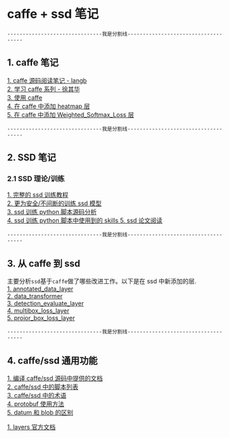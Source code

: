 # caffe + ssd 笔记   

`-------------------------------我是分割线------------------------------------`
## 1. caffe 笔记     
[1. caffe 源码阅读笔记 - langb ](./doc/caffe/read_caffe_source_code/)    
[2. 学习 caffe 系列 - 徐其华](./doc/caffe/learning_caffe/)     
[3. 使用 caffe ](./doc/caffe/use_caffe/)     
[4. 在 caffe 中添加 heatmap 层](./doc/caffe/heatmap/)     
[5. 在 caffe 中添加 Weighted_Softmax_Loss 层](./doc/caffe/weighted_softmax/)     

`-------------------------------我是分割线------------------------------------`
## 2. SSD 笔记

### 2.1 SSD 理论/训练
[1. 完整的 ssd 训练教程 ](./doc/ssd/doc/ssd_training_example.md)   
[2. 更为安全/不间断的训练 ssd 模型 ](./doc/ssd/doc/train_ssd_models_safely.md)  
[3. ssd 训练 python 脚本源码分析 ](./doc/ssd/doc/read_ssd_training_script.md)   
[4. ssd 训练 python 脚本中使用到的 skills ](../../dev_tools/python/doc/note/skills_in_ssd_training_script.md) 
[5. ssd 论文阅读 ](./doc/ssd/doc/ssd_paper_read.md)   
  
`-------------------------------我是分割线------------------------------------`
## 3. 从 caffe 到 ssd  
主要分析`ssd`基于`caffe`做了哪些改进工作。以下是在 ssd 中新添加的层.   
[1. annotated_data_layer](./doc/caffe_to_ssd/doc/annotated_data_layer.md)  
[2. data_transformer](./doc/caffe_to_ssd/doc/data_transformer.md)  
[3. detection_evaluate_layer](./doc/caffe_to_ssd/doc/detection_evaluate_layer.md)  
[4. multibox_loss_layer](./doc/caffe_to_ssd/doc/multibox_loss_layer.md)  
[5. proior_box_loss_layer](./doc/caffe_to_ssd/doc/proior_box_loss_layer.md)  

`-------------------------------我是分割线------------------------------------`
## 4. caffe/ssd 通用功能    
[1. 编译 caffe/ssd 源码中提供的文档 ](./doc/common/build_docs_of_caffe_or_ssd.md)   
[2. caffe/ssd 中的脚本列表 ](./doc/common/scripts_of_ssd.md)   
[3. caffe/ssd 中的术语 ](./doc/common/terms_in_caffe_or_ssd.md)   
[4. protobuf 使用方法](./doc/common/protobuf_compile.md)  
[5. datum 和 blob 的区别](./doc/common/datum_blob.md)  

[1. layers 官方文档](./doc/common/official_layers.md)  